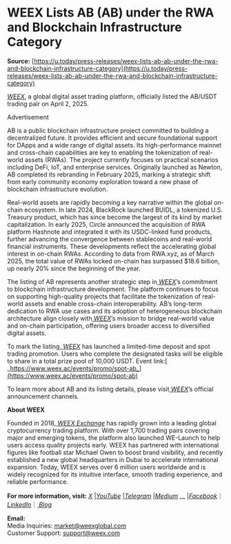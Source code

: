# WEEX Lists AB (AB) under the RWA and Blockchain Infrastructure Category

**Source:** [https://u.today/press-releases/weex-lists-ab-ab-under-the-rwa-and-blockchain-infrastructure-category](https://u.today/press-releases/weex-lists-ab-ab-under-the-rwa-and-blockchain-infrastructure-category)

[_WEEX_](http://www.weex.com), a global digital asset trading platform, officially listed the AB/USDT trading pair on April 2, 2025.

Advertisement

AB is a public blockchain infrastructure project committed to building a decentralized future. It provides efficient and secure foundational support for DApps and a wide range of digital assets. Its high-performance mainnet and cross-chain capabilities are key to enabling the tokenization of real-world assets (RWAs). The project currently focuses on practical scenarios including DeFi, IoT, and enterprise services. Originally launched as Newton, AB completed its rebranding in February 2025, marking a strategic shift from early community economy exploration toward a new phase of blockchain infrastructure evolution.

Real-world assets are rapidly becoming a key narrative within the global on-chain ecosystem. In late 2024, BlackRock launched BUIDL, a tokenized U.S. Treasury product, which has since become the largest of its kind by market capitalization. In early 2025, Circle announced the acquisition of RWA platform Hashnote and integrated it with its USDC-linked fund products, further advancing the convergence between stablecoins and real-world financial instruments. These developments reflect the accelerating global interest in on-chain RWAs. According to data from RWA.xyz, as of March 2025, the total value of RWAs locked on-chain has surpassed $18.6 billion, up nearly 20% since the beginning of the year.

The listing of AB represents another strategic step in[  _WEEX_](http://www.weex.com)’s commitment to blockchain infrastructure development. The platform continues to focus on supporting high-quality projects that facilitate the tokenization of real-world assets and enable cross-chain interoperability. AB’s long-term dedication to RWA use cases and its adoption of heterogeneous blockchain architecture align closely with[  _WEEX_](http://www.weex.com)’s mission to bridge real-world value and on-chain participation, offering users broader access to diversified digital assets.

To mark the listing,[  _WEEX_](http://www.weex.com) has launched a limited-time deposit and spot trading promotion. Users who complete the designated tasks will be eligible to share in a total prize pool of 10,000 USDT. Event link:[  _https://www.weex.ac/events/promo/spot-ab_](https://www.weex.ac/events/promo/spot-ab)

To learn more about AB and its listing details, please visit[  _WEEX_](http://www.weex.com)’s official announcement channels.

**About WEEX**

Founded in 2018,[  _WEEX Exchange_](https://www.weex.com/newbieActivities?id=520&type=BEGINNER_TASK&vipCode=nqxe) has rapidly grown into a leading global cryptocurrency trading platform. With over 1,700 trading pairs covering major and emerging tokens, the platform also launched WE-Launch to help users access quality projects early. WEEX has partnered with international figures like football star Michael Owen to boost brand visibility, and recently established a new global headquarters in Dubai to accelerate international expansion. Today, WEEX serves over 6 million users worldwide and is widely recognized for its intuitive interface, smooth trading experience, and reliable performance.

**For more information, visit:** [  _X_](https://twitter.com/WEEX_Official) |[_YouTube_](https://www.youtube.com/@WEEX_Global) |[_Telegram_](https://t.me/WeexGlobal_Group) |[_Medium_](https://weexofficial.medium.com/) __ |[_Facebook_](https://www.facebook.com/WEEXGlobal/)｜[ _LinkedIn_](https://www.linkedin.com/company/weex-global)｜[ _Blog_](https://blog.weex.com/)  
  
**Email:**  
Media Inquiries: market@weexglobal.com  
Customer Support: support@weex.com
